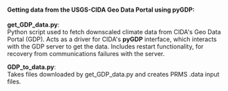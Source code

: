 #### Getting data from the USGS-CIDA Geo Data Portal using pyGDP:


**get_GDP_data.py**:  
  Python script used to fetch downscaled climate data from CIDA's Geo Data Portal (GDP).
  Acts as a driver for CIDA's **pyGDP** interface, which interacts with the GDP server to get the data.
  Includes restart functionality, for recovery from communications failures with the server.
  
**GDP_to_data.py**:  
  Takes files downloaded by get\_GDP_data.py and creates PRMS .data input files.